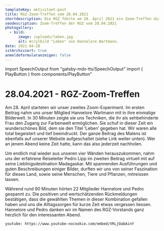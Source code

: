 ```yaml
---
templateKey: aktivitaet-post
title: RGZ-Zoom-Treffen vom 28.04.2021
shortdescription: Die RGZ führte am 28. April 2021 ein Zoom-Treffen durch.
seodescription: Zoom-Treffen der RGZ vom 28.04.2021
photogallery:
  - bild:
      image: /uploads/leben.jpg
      alt: Acrylbild "Leben" von Hannelore Wartmann.
date: 2021-04-28
istArchiviert: true
anmeldeformularanzeigen: false
---
```

import SpeechOutput from "gatsby-mdx-tts/SpeechOutput"
import { PlayButton } from components/PlayButton"

<SpeechOutput id="aktivitaet-zoom-treffen-2021-04-28" customPlayButton={PlayButton}>

# 28.04.2021 - RGZ-Zoom-Treffen

Am 28. April starteten wir unser zweites Zoom-Experiment. Im ersten Beitrag nahm uns unser Mitglied Hannelore Wartmann mit in ihre einmalige Bilderwelt. In 30 Minuten zeigte sie uns Techniken, die ihr als sehbehinderte Frau den Zugang zur Farbenwelt ermöglichen. Sie schuf in dieser Zeit ein wunderschönes Bild, dem sie den Titel ‘Leben’ gegeben hat. Wir waren alle total begeistert und tief beeindruckt. Der ganze Beitrag des Malens ist ebenfalls auf unserer Website aufgeschaltet (siehe Link weiter unten). Wer an jenem Abend keine Zeit hatte, kann das also jederzeit nachholen.

Um endlich mal wieder aus unseren vier Wänden herauszukommen, nahm uns der erfahrene Reiseleiter Pedro Lipp im zweiten Beitrag virtuell mit auf seine Lieblingsdestination Madagaskar. Mit spannenden Ausführungen und guten Beschreibungen einiger Bilder, durften wir uns von seiner Faszination für dieses Land, sowie seine Menschen, Tiere und Pflanzen, mitreissen lassen.

Während rund 90 Minuten hörten 22 Mitglieder Hannelore und Pedro gespannt zu. Die positiven und wertschätzenden Rückmeldungen bestätigen, dass die gewählten Themen in dieser Kombination gefallen haben und uns die Alltagssorgen für kurze Zeit etwas vergessen liessen. Hannelore und Pedro danken wir im Namen des RGZ-Vorstands ganz herzlich für den interessanten Abend.

`youtube: https://www.youtube-nocookie.com/embed/VRLjOabAinY`

</SpeechOutput>